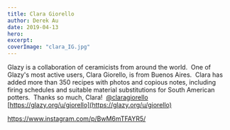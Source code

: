 ```yaml
---
title: Clara Giorello
author: Derek Au
date: 2019-04-13
hero: 
excerpt: 
coverImage: "clara_IG.jpg"
---
```


Glazy is a collaboration of ceramicists from around the world.  One of Glazy's most active users, Clara Giorello, is from Buenos Aires.  Clara has added more than 350 recipes with photos and copious notes, including firing schedules and suitable material substitutions for South American potters.  Thanks so much, Clara!  [@claragiorello](https://www.instagram.com/claragiorello/) [https://glazy.org/u/giorello](https://glazy.org/u/giorello)

https://www.instagram.com/p/BwM6mTFAYR5/
